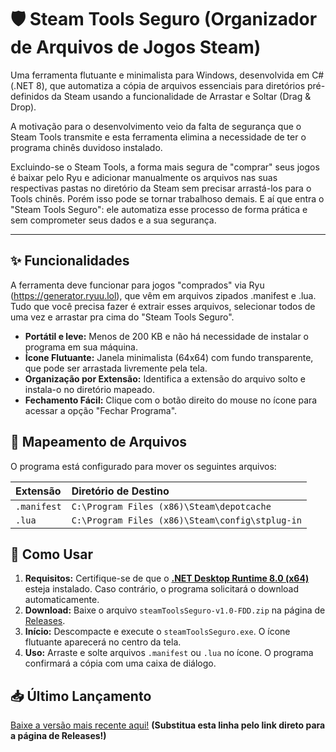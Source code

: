 # 🛡️ Steam Tools Seguro (Organizador de Arquivos de Jogos Steam)

Uma ferramenta flutuante e minimalista para Windows, desenvolvida em C# (.NET 8), que automatiza a cópia de arquivos essenciais para diretórios pré-definidos da Steam usando a funcionalidade de Arrastar e Soltar (Drag & Drop).

A motivação para o desenvolvimento veio da falta de segurança que o Steam Tools transmite e esta ferramenta elimina a necessidade de ter o programa chinês duvidoso instalado.

Excluindo-se o Steam Tools, a forma mais segura de "comprar" seus jogos é baixar pelo Ryu e adicionar manualmente os arquivos nas suas respectivas pastas no diretório da Steam sem precisar arrastá-los para o Tools chinês. Porém isso pode se tornar trabalhoso demais. E aí que entra o "Steam Tools Seguro": ele automatiza esse processo de forma prática e sem comprometer seus dados e a sua segurança.

---

## ✨ Funcionalidades

A ferramenta deve funcionar para jogos "comprados" via Ryu (https://generator.ryuu.lol), que vêm em arquivos zipados .manifest e .lua. Tudo que você precisa fazer é extrair esses arquivos, selecionar todos de uma vez e arrastar pra cima do "Steam Tools Seguro".

- **Portátil e leve:** Menos de 200 KB e não há necessidade de instalar o programa em sua máquina.
- **Ícone Flutuante:** Janela minimalista (64x64) com fundo transparente, que pode ser arrastada livremente pela tela.
- **Organização por Extensão:** Identifica a extensão do arquivo solto e instala-o no diretório mapeado.
- **Fechamento Fácil:** Clique com o botão direito do mouse no ícone para acessar a opção "Fechar Programa".

## 📂 Mapeamento de Arquivos

O programa está configurado para mover os seguintes arquivos:

| Extensão | Diretório de Destino |
| :--- | :--- |
| `.manifest` | `C:\Program Files (x86)\Steam\depotcache` |
| `.lua` | `C:\Program Files (x86)\Steam\config\stplug-in` |

## 🚀 Como Usar

1.  **Requisitos:** Certifique-se de que o **[.NET Desktop Runtime 8.0 (x64)](https://dotnet.microsoft.com/en-us/download/dotnet/8.0)** esteja instalado. Caso contrário, o programa solicitará o download automaticamente.
2.  **Download:** Baixe o arquivo `steamToolsSeguro-v1.0-FDD.zip` na página de [Releases](LINK_PARA_SEU_RELEASE).
3.  **Início:** Descompacte e execute o `steamToolsSeguro.exe`. O ícone flutuante aparecerá no centro da tela.
4.  **Uso:** Arraste e solte arquivos `.manifest` ou `.lua` no ícone. O programa confirmará a cópia com uma caixa de diálogo.

## 📥 Último Lançamento

[Baixe a versão mais recente aqui!](LINK_PARA_SEU_RELEASE) 
**(Substitua esta linha pelo link direto para a página de Releases!)**
